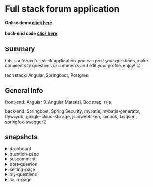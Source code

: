 # Full stack forum application

#### Online demo [click here](https://zack-community-angular.herokuapp.com)
#### back-end code [click here](https://github.com/levelopers/community)

## Summary

this is a forum full stack application, you can post your questions, make comments to questions or comments and edit your profile. enjoy! :wink:

tech stack: Angular, Springboot, Postgres

## General Info 

front-end: Angular 9, Angular Material, Boostrap, rxjs

back-end: Springboot, Spring Security, mybatis, mybatis-generator, flywaydb, google-cloud-storage, jsonwebtoken, lombok, fastjson,  springfox-swagger2

## snapshots


<details>
 <summary>dashboard</summary>
 <p>
   
![dashboard](https://user-images.githubusercontent.com/38830527/84607171-cf467b00-ae79-11ea-91c7-8cf9a502e3eb.PNG)
</p>
</details>

<details>
 <summary>question-page</summary>
 <p>
 
   ![question-page](https://user-images.githubusercontent.com/38830527/84607316-978c0300-ae7a-11ea-8206-ebfec0b8e80e.PNG)
</p>
</details>

<details>
 <summary>subcomment</summary>
 <p>
 
   ![subComment](https://user-images.githubusercontent.com/38830527/84607356-cefaaf80-ae7a-11ea-82a0-08e7cbb94c02.PNG)
</p>
</details>


<details>
 <summary>post-question</summary>
 <p>
   
   ![post-question](https://user-images.githubusercontent.com/38830527/84607390-ffdae480-ae7a-11ea-9372-dbae7e77d772.PNG)
</p>
</details>


<details>
 <summary>setting-page</summary>
 <p>
   
   ![setting-page](https://user-images.githubusercontent.com/38830527/84607423-29940b80-ae7b-11ea-8c50-c3396d018f8d.PNG)
</p>
</details>


<details>
 <summary>my-questions</summary>
 <p>
   
   ![my-questions](https://user-images.githubusercontent.com/38830527/84607446-4af4f780-ae7b-11ea-8ff2-94dd70801dc1.PNG)
</p>
</details>


<details>
 <summary>login-page</summary>
 <p>
   
   ![login](https://user-images.githubusercontent.com/38830527/84607477-7e378680-ae7b-11ea-8f09-4019373a9072.PNG)
</p>
</details>

